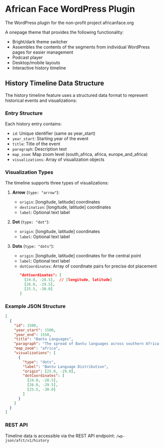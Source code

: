 # African Face WordPress Plugin

The WordPress plugin for the non-profit project africanface.org 

A onepage theme that provides the following functionality:
- Bright/dark theme switcher
- Assembles the contents of the segments from individual WordPress pages for easier management
- Podcast player
- Desktop/mobile layouts
- Interactive history timeline

## History Timeline Data Structure

The history timeline feature uses a structured data format to represent historical events and visualizations:

### Entry Structure
Each history entry contains:
- `id`: Unique identifier (same as year_start)
- `year_start`: Starting year of the event
- `title`: Title of the event
- `paragraph`: Description text
- `map_zoom`: Map zoom level (south_africa, africa, europe_and_africa)
- `visualizations`: Array of visualization objects

### Visualization Types
The timeline supports three types of visualizations:

1. **Arrow** (`type: "arrow"`):
   - `origin`: [longitude, latitude] coordinates
   - `destination`: [longitude, latitude] coordinates
   - `label`: Optional text label

2. **Dot** (`type: "dot"`):
   - `origin`: [longitude, latitude] coordinates
   - `label`: Optional text label

3. **Dots** (`type: "dots"`):
   - `origin`: [longitude, latitude] coordinates for the central point
   - `label`: Optional text label
   - `dotCoordinates`: Array of coordinate pairs for precise dot placement
     ```json
     "dotCoordinates": [
       [24.0, -28.5],  // [longitude, latitude]
       [26.0, -29.5],
       [25.5, -30.0]
     ]
     ```

### Example JSON Structure

```json
[
  {
    "id": 1500,
    "year_start": 1500,
    "year_end": 1550,
    "title": "Bantu Languages",
    "paragraph": "The spread of Bantu languages across southern Africa...",
    "map_zoom": "africa",
    "visualizations": [
      {
        "type": "dots",
        "label": "Bantu Language Distribution",
        "origin": [25.0, -29.0],
        "dotCoordinates": [
          [24.0, -28.5],
          [26.0, -29.5],
          [25.5, -30.0]
        ]
      }
    ]
  }
]
```

### REST API
Timeline data is accessible via the REST API endpoint:
`/wp-json/afct/v1/history`
